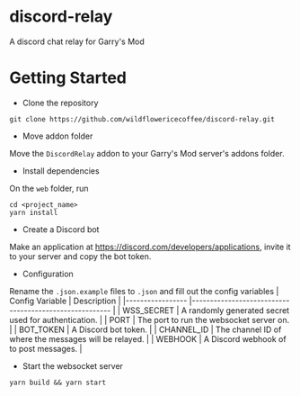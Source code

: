 # discord-relay
A discord chat relay for Garry's Mod

# Getting Started
- Clone the repository
```
git clone https://github.com/wildflowericecoffee/discord-relay.git
```
- Move addon folder

Move the `DiscordRelay` addon to your Garry's Mod server's addons folder.
- Install dependencies

On the `web` folder, run
```
cd <project_name>
yarn install
```
- Create a Discord bot

Make an application at https://discord.com/developers/applications, invite it to your server and copy the bot token.
- Configuration

Rename the `.json.example` files to `.json` and fill out the config variables
| Config Variable 	| Description                                           	|
|-----------------	|-------------------------------------------------------	|
| WSS_SECRET      	| A randomly generated secret used for authentication.  	|
| PORT            	| The port to run the websocket server on.              	|
| BOT_TOKEN       	| A Discord bot token.                                  	|
| CHANNEL_ID      	| The channel ID of where the messages will be relayed. 	|
| WEBHOOK         	| A Discord webhook of to post messages.                	|
- Start the websocket server
```
yarn build && yarn start
```
